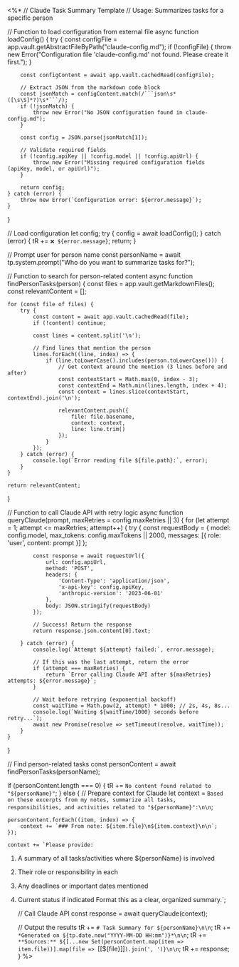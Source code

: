 <%*
// Claude Task Summary Template
// Usage: Summarizes tasks for a specific person

// Function to load configuration from external file
async function loadConfig() {
    try {
        const configFile = app.vault.getAbstractFileByPath("claude-config.md");
        if (!configFile) {
            throw new Error("Configuration file 'claude-config.md' not found. Please create it first.");
        }
        
        const configContent = await app.vault.cachedRead(configFile);
        
        // Extract JSON from the markdown code block
        const jsonMatch = configContent.match(/```json\s*([\s\S]*?)\s*```/);
        if (!jsonMatch) {
            throw new Error("No JSON configuration found in claude-config.md");
        }
        
        const config = JSON.parse(jsonMatch[1]);
        
        // Validate required fields
        if (!config.apiKey || !config.model || !config.apiUrl) {
            throw new Error("Missing required configuration fields (apiKey, model, or apiUrl)");
        }
        
        return config;
    } catch (error) {
        throw new Error(`Configuration error: ${error.message}`);
    }
}

// Load configuration
let config;
try {
    config = await loadConfig();
} catch (error) {
    tR += `❌ ${error.message}`;
    return;
}

// Prompt user for person name
const personName = await tp.system.prompt("Who do you want to summarize tasks for?");

// Function to search for person-related content
async function findPersonTasks(person) {
    const files = app.vault.getMarkdownFiles();
    const relevantContent = [];
    
    for (const file of files) {
        try {
            const content = await app.vault.cachedRead(file);
            if (!content) continue;
            
            const lines = content.split('\n');
            
            // Find lines that mention the person
            lines.forEach((line, index) => {
                if (line.toLowerCase().includes(person.toLowerCase())) {
                    // Get context around the mention (3 lines before and after)
                    const contextStart = Math.max(0, index - 3);
                    const contextEnd = Math.min(lines.length, index + 4);
                    const context = lines.slice(contextStart, contextEnd).join('\n');
                    
                    relevantContent.push({
                        file: file.basename,
                        context: context,
                        line: line.trim()
                    });
                }
            });
        } catch (error) {
            console.log(`Error reading file ${file.path}:`, error);
        }
    }
    
    return relevantContent;
}

// Function to call Claude API with retry logic
async function queryClaude(prompt, maxRetries = config.maxRetries || 3) {
    for (let attempt = 1; attempt <= maxRetries; attempt++) {
        try {
            const requestBody = {
                model: config.model,
                max_tokens: config.maxTokens || 2000,
                messages: [{
                    role: 'user',
                    content: prompt
                }]
            };

            const response = await requestUrl({
                url: config.apiUrl,
                method: 'POST',
                headers: {
                    'Content-Type': 'application/json',
                    'x-api-key': config.apiKey,
                    'anthropic-version': '2023-06-01'
                },
                body: JSON.stringify(requestBody)
            });
            
            // Success! Return the response
            return response.json.content[0].text;
            
        } catch (error) {
            console.log(`Attempt ${attempt} failed:`, error.message);
            
            // If this was the last attempt, return the error
            if (attempt === maxRetries) {
                return `Error calling Claude API after ${maxRetries} attempts: ${error.message}`;
            }
            
            // Wait before retrying (exponential backoff)
            const waitTime = Math.pow(2, attempt) * 1000; // 2s, 4s, 8s...
            console.log(`Waiting ${waitTime/1000} seconds before retry...`);
            await new Promise(resolve => setTimeout(resolve, waitTime));
        }
    }
}

// Find person-related tasks
const personContent = await findPersonTasks(personName);

if (personContent.length === 0) {
    tR += `No content found related to "${personName}"`;
} else {
    // Prepare context for Claude
    let context = `Based on these excerpts from my notes, summarize all tasks, responsibilities, and activities related to "${personName}":\n\n`;
    
    personContent.forEach((item, index) => {
        context += `### From note: ${item.file}\n${item.context}\n\n`;
    });
    
    context += `Please provide:
1. A summary of all tasks/activities where ${personName} is involved
2. Their role or responsibility in each
3. Any deadlines or important dates mentioned
4. Current status if indicated
Format this as a clear, organized summary.`;
    
    // Call Claude API
    const response = await queryClaude(context);
    
    // Output the results
    tR += `# Task Summary for ${personName}\n\n`;
    tR += `*Generated on ${tp.date.now("YYYY-MM-DD HH:mm")}*\n\n`;
    tR += `**Sources:** ${[...new Set(personContent.map(item => item.file))].map(file => `[[${file}]]`).join(', ')}\n\n`;
    tR += response;
}
%>
